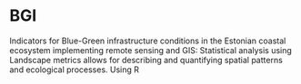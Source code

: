 # BGI
Indicators for Blue-Green infrastructure conditions in the Estonian coastal ecosystem implementing remote sensing and GIS:
Statistical analysis using Landscape metrics allows for describing and quantifying spatial patterns and ecological processes.
Using R
